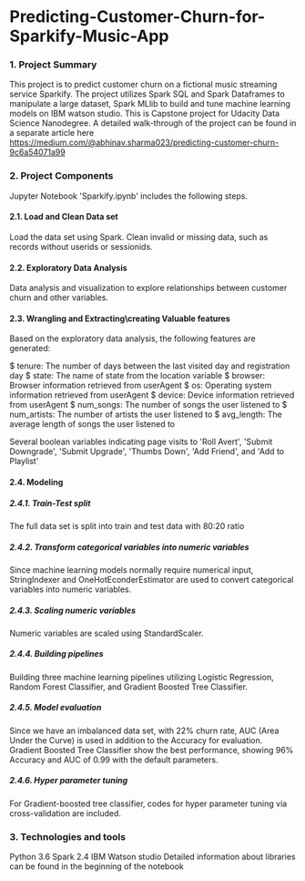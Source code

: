 # Predicting-Customer-Churn-for-Sparkify-Music-App

### 1. Project Summary

This project is to predict customer churn on a fictional music streaming service Sparkify. The project utilizes Spark SQL and Spark Dataframes to manipulate a large dataset, Spark MLlib to build and tune machine learning models on IBM watson studio. This is Capstone project for Udacity Data Science Nanodegree. A detailed walk-through of the project can be found in a separate article here https://medium.com/@abhinav.sharma023/predicting-customer-churn-9c6a54071a99

### 2. Project Components

Jupyter Notebook 'Sparkify.ipynb' includes the following steps.

#### 2.1. Load and Clean Data set

Load the data set using Spark. Clean invalid or missing data, such as records without userids or sessionids.

#### 2.2. Exploratory Data Analysis

Data analysis and visualization to explore relationships between customer churn and other variables.

#### 2.3. Wrangling and Extracting\creating Valuable features

Based on the exploratory data analysis, the following features are generated:

$ tenure: The number of days between the last visited day and registration day
$ state: The name of state from the location variable
$ browser: Browser information retrieved from userAgent
$ os: Operating system information retrieved from userAgent
$ device: Device information retrieved from userAgent
$ num_songs: The number of songs the user listened to
$ num_artists: The number of artists the user listened to
$ avg_length: The average length of songs the user listened to

Several boolean variables indicating page visits to 'Roll Avert', 'Submit Downgrade', 'Submit Upgrade', 'Thumbs Down', 'Add Friend', and 'Add to Playlist'


#### 2.4. Modeling


##### 2.4.1. Train-Test split

The full data set is split into train and test data with 80:20 ratio


##### 2.4.2. Transform categorical variables into numeric variables

Since machine learning models normally require numerical input, StringIndexer and OneHotEconderEstimator are used to convert categorical variables into numeric variables.


##### 2.4.3. Scaling numeric variables

Numeric variables are scaled using StandardScaler.


##### 2.4.4. Building pipelines

Building three machine learning pipelines utilizing Logistic Regression, Random Forest Classifier, and Gradient Boosted Tree Classifier.


##### 2.4.5. Model evaluation

Since we have an imbalanced data set, with 22% churn rate, AUC (Area Under the Curve) is used in addition to the Accuracy for evaluation. Gradient Boosted Tree Classifier show the best performance, showing 96% Accuracy and AUC of 0.99 with the default parameters.


##### 2.4.6. Hyper parameter tuning

For Gradient-boosted tree classifier, codes for hyper parameter tuning via cross-validation are included.


### 3. Technologies and tools
Python 3.6
Spark 2.4
IBM Watson studio
Detailed information about libraries can be found in the beginning of the notebook
